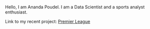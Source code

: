 Hello, I am Ananda Poudel.
I am a Data Scientist and a sports analyst enthusiast.

Link to my recent project: [Premier League](https://poudelap.shinyapps.io/PLAnalytics/ "Premier League Dashboard")
